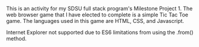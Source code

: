 This is an activity for my SDSU full stack program's Milestone Project 1. The web browser game that I have elected to complete is a simple Tic Tac Toe game. The languages used in this game are HTML, CSS, and Javascript. 

Internet Explorer not supported due to ES6 limitations from using the .from() method.